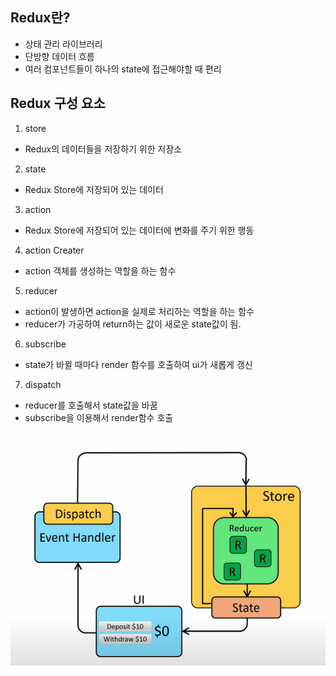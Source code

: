 ## Redux란?

- 상태 관리 라이브러리
- 단방향 데이터 흐름
- 여러 컴포넌트들이 하나의 state에 접근해야할 때 편리

## Redux 구성 요소

1. store

- Redux의 데이터들을 저장하기 위한 저장소

2. state

- Redux Store에 저장되어 있는 데이터

3. action

- Redux Store에 저장되어 있는 데이터에 변화를 주기 위한 행동

4. action Creater

- action 객체를 생성하는 역할을 하는 함수

5. reducer

- action이 발생하면 action을 실제로 처리하는 역할을 하는 함수
- reducer가 가공하여 return하는 값이 새로운 state값이 됨.

6. subscribe

- state가 바뀔 때마다 render 함수를 호출하여 ui가 새롭게 갱신

7. dispatch

- reducer를 호출해서 state값을 바꿈
- subscribe을 이용해서 render함수 호출

![Alt text](image.png)
